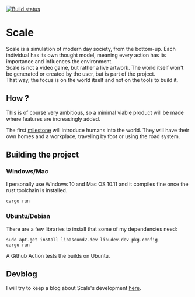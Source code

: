 [![Build status](https://github.com/Uriopass/Scale/workflows/rust-build/badge.svg)](#)

# Scale

Scale is a simulation of modern day society, from the bottom-up. 
Each individual has its own thought model, meaning every action has its importance and influences the environment.  
Scale is not a video game, but rather a live artwork. The world itself won't be generated or created by the user, but is part of the project.  
That way, the focus is on the world itself and not on the tools to build it. 

## How ?  
This is of course very ambitious, so a minimal viable product will be made where features are increasingly added.

The first [milestone](https://github.com/Uriopass/Scale/projects/1) will introduce humans into the world. They will have their own homes and a workplace, traveling by foot or using the road system.

## Building the project

### Windows/Mac
I personally use Windows 10 and Mac OS 10.11 and it compiles fine once the rust toolchain is installed.
```bash
cargo run
```

### Ubuntu/Debian
There are a few libraries to install that some of my dependencies need:

```
sudo apt-get install libasound2-dev libudev-dev pkg-config
cargo run
```

A Github Action tests the builds on Ubuntu.

## Devblog

I will try to keep a blog about Scale's development [here](http://douady.paris/blog/index.html).
